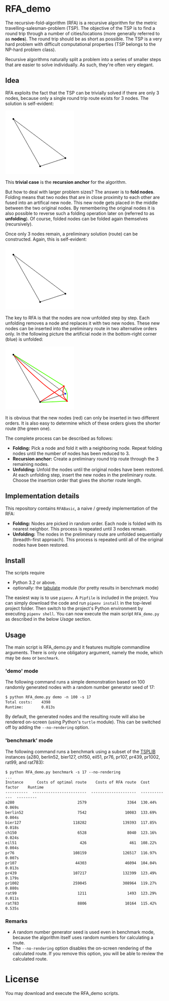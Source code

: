 # RFA_demo

The recursive-fold-algorithm (RFA) is a recursive algorithm for the metric travelling-salesman-problem (TSP). The objective of the TSP is to find a
round trip through a number of cities/locations (more generally referred to as **nodes**). The round trip should be as short as possible. The TSP
is a very hard problem with difficult computational properties (TSP belongs to the NP-hard problem class).

Recursive algorithms naturally split a problem into a series of smaller steps that are easier to solve individually. As such, they're often
very elegant.

## Idea

RFA exploits the fact that the TSP can be trivially solved if there are only 3 nodes, because only a single round trip route exists
for 3 nodes. The solution is self-evident:

![alt](docs/rfa_00_tsp_trivial_problem_size.png)

This **trivial case** is the **recursion anchor** for the algorithm.

But how to deal with larger problem sizes? The answer is to **fold
nodes**. Folding means that two nodes that are in close proximity to each other are fused into an artifical new node. This new node gets placed in the middle
between the two original nodes. By remembering the original nodes it is also possible to reverse such a folding operation later on (referred to as **unfolding**). Of course, folded nodes can be folded again themselves (recursively).

Once only 3 nodes remain, a preliminary solution (route) can be constructed. Again, this is self-evident:

![alt](docs/rfa_00_tsp_trivial_problem_size.png)

The key to RFA is that the nodes are now unfolded step by step. Each unfolding
removes a node and replaces it with two new nodes. These new nodes can be inserted
into the preliminary route in two alternative orders only. In the following picture the artificial node in the bottom-right corner (blue) is unfolded:

![alt](docs/rfa_01_tsp_unfold_possibilities.png)

It is obvious that the new nodes (red) can only be inserted in two different orders. It is also easy to determine which of these orders gives the shorter route (the green one).

The complete process can be described as follows:

- **Folding:** Pick a node and fold it with a neighboring node. Repeat folding nodes until the number of nodes has been reduced to 3.
- **Recursion anchor:** Create a preliminary round trip route through the 3 remaining nodes.
- **Unfolding:** Unfold the nodes until the original nodes have been restored. At each unfolding step, insert the new nodes in the preliminary route. Choose the insertion order that gives the shorter route length.

## Implementation details

This repository contains `RFABasic`, a naive / greedy implementation of the RFA:

- **Folding:** Nodes are picked in random order. Each node is folded with its nearest neighbor. This process is repeated until 3 nodes remain.
- **Unfolding:** The nodes in the preliminary route are unfolded sequentially (breadth-first approach). This process is repeated until all of the original nodes have been restored.

## Install

The scripts require

- Python 3.2 or above.
- optionally: the [tabulate] module (for pretty results in benchmark mode)

The easiest way is to use `pipenv`. A `Pipfile` is included in the project. You can simply download the code and run `pipenv install` in the top-level
project folder. Then switch to the project's Python environment by executing `pipenv shell`. You can now execute the main script `RFA_demo.py` as described
in the below *Usage* section.

## Usage

The main script is RFA_demo.py and it features multiple commandline arguments. There is only one obligatory argument, namely the mode, which may be `demo` or `benchmark`.

### 'demo' mode

The following command runs a simple demonstration based on 100 randomly generated nodes with a random number generator seed of 17:

```
$ python RFA_demo.py demo -n 100 -s 17
Total costs:    4398
Runtime:        0.013s
```

By default, the generated nodes and the resulting route will also be rendered on-screen (using Python's `turtle` module). This can be
switched off by adding the `--no-rendering` option.

### 'benchmark' mode

The following command runs a benchmark using a subset of the [TSPLIB] instances (a280, berlin52, bier127, ch150, eil51, pr76, pr107, pr439, pr1002, rat99, and rat783):

```
$ python RFA_demo.py benchmark -s 17 --no-rendering
...
Instance      Costs of optimal route    Costs of RFA route  Cost factor    Runtime
----------  ------------------------  --------------------  -------------  ---------
a280                            2579                  3364  130.44%        0.069s
berlin52                        7542                 10083  133.69%        0.004s
bier127                       118282                139393  117.85%        0.018s
ch150                           6528                  8040  123.16%        0.024s
eil51                            426                   461  108.22%        0.004s
pr76                          108159                126517  116.97%        0.007s
pr107                          44303                 46094  104.04%        0.013s
pr439                         107217                132399  123.49%        0.179s
pr1002                        259045                308964  119.27%        0.880s
rat99                           1211                  1493  123.29%        0.011s
rat783                          8806                 10164  115.42%        0.535s
```

### Remarks

- A random number generator seed is used even in benchmark mode, because the algorithm itself uses random numbers for calculating a route.
- The `--no-rendering` option disables the on-screen rendering of the calculated route. If you remove this option, you will be able to review
  the calculated route.

# License

You may download and execute the RFA_demo scripts.

[tabulate]:https://pypi.python.org/pypi/tabulate
[TSPLIB]:http://comopt.ifi.uni-heidelberg.de/software/TSPLIB95/
